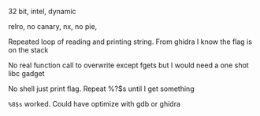 32 bit, intel, dynamic

relro, no canary, nx, no pie,

Repeated loop of reading and printing string. From ghidra I know the flag is on the stack

No real function call to overwrite except fgets but I would need a one shot libc gadget

No shell just print flag. Repeat %?$s until I get something

`%8$s` worked. Could have optimize with gdb or ghidra